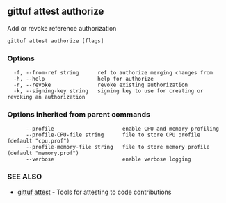 ## gittuf attest authorize

Add or revoke reference authorization

```
gittuf attest authorize [flags]
```

### Options

```
  -f, --from-ref string      ref to authorize merging changes from
  -h, --help                 help for authorize
  -r, --revoke               revoke existing authorization
  -k, --signing-key string   signing key to use for creating or revoking an authorization
```

### Options inherited from parent commands

```
      --profile                      enable CPU and memory profiling
      --profile-CPU-file string      file to store CPU profile (default "cpu.prof")
      --profile-memory-file string   file to store memory profile (default "memory.prof")
      --verbose                      enable verbose logging
```

### SEE ALSO

* [gittuf attest](gittuf_attest.md)	 - Tools for attesting to code contributions

